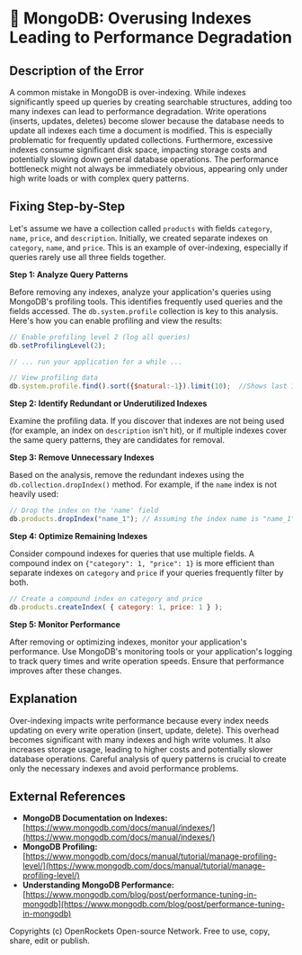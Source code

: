 # 🐞 MongoDB: Overusing Indexes Leading to Performance Degradation


## Description of the Error

A common mistake in MongoDB is over-indexing. While indexes significantly speed up queries by creating searchable structures, adding too many indexes can lead to performance degradation.  Write operations (inserts, updates, deletes) become slower because the database needs to update all indexes each time a document is modified.  This is especially problematic for frequently updated collections.  Furthermore, excessive indexes consume significant disk space, impacting storage costs and potentially slowing down general database operations.  The performance bottleneck might not always be immediately obvious, appearing only under high write loads or with complex query patterns.


## Fixing Step-by-Step

Let's assume we have a collection called `products` with fields `category`, `name`, `price`, and `description`.  Initially, we created separate indexes on `category`, `name`, and `price`. This is an example of over-indexing, especially if queries rarely use all three fields together.

**Step 1: Analyze Query Patterns**

Before removing any indexes, analyze your application's queries using MongoDB's profiling tools. This identifies frequently used queries and the fields accessed.  The `db.system.profile` collection is key to this analysis.  Here's how you can enable profiling and view the results:


```javascript
// Enable profiling level 2 (log all queries)
db.setProfilingLevel(2);

// ... run your application for a while ...

// View profiling data
db.system.profile.find().sort({$natural:-1}).limit(10);  //Shows last 10 queries
```

**Step 2: Identify Redundant or Underutilized Indexes**

Examine the profiling data.  If you discover that indexes are not being used (for example, an index on `description` isn't hit), or if multiple indexes cover the same query patterns, they are candidates for removal.

**Step 3: Remove Unnecessary Indexes**

Based on the analysis, remove the redundant indexes using the `db.collection.dropIndex()` method. For example, if the `name` index is not heavily used:

```javascript
// Drop the index on the 'name' field
db.products.dropIndex("name_1"); // Assuming the index name is "name_1". You can see the index name with db.products.getIndexes()
```

**Step 4: Optimize Remaining Indexes**

Consider compound indexes for queries that use multiple fields. A compound index on `{"category": 1, "price": 1}` is more efficient than separate indexes on `category` and `price` if your queries frequently filter by both.


```javascript
// Create a compound index on category and price
db.products.createIndex( { category: 1, price: 1 } );
```

**Step 5: Monitor Performance**

After removing or optimizing indexes, monitor your application's performance. Use MongoDB's monitoring tools or your application's logging to track query times and write operation speeds.  Ensure that performance improves after these changes.

## Explanation

Over-indexing impacts write performance because every index needs updating on every write operation (insert, update, delete). This overhead becomes significant with many indexes and high write volumes. It also increases storage usage, leading to higher costs and potentially slower database operations. Careful analysis of query patterns is crucial to create only the necessary indexes and avoid performance problems.


## External References

* **MongoDB Documentation on Indexes:** [https://www.mongodb.com/docs/manual/indexes/](https://www.mongodb.com/docs/manual/indexes/)
* **MongoDB Profiling:** [https://www.mongodb.com/docs/manual/tutorial/manage-profiling-level/](https://www.mongodb.com/docs/manual/tutorial/manage-profiling-level/)
* **Understanding MongoDB Performance:** [https://www.mongodb.com/blog/post/performance-tuning-in-mongodb](https://www.mongodb.com/blog/post/performance-tuning-in-mongodb)


Copyrights (c) OpenRockets Open-source Network. Free to use, copy, share, edit or publish.

